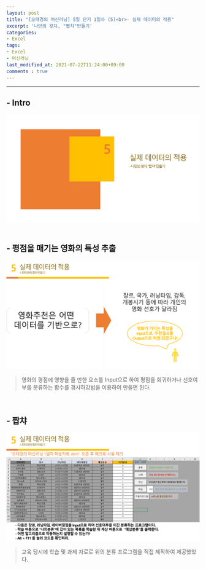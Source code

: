 ```yaml
---
layout: post
title: "[오태경의 머신러닝] 5일 단기 1일차 (5)<br>- 실제 데이터의 적용"
excerpt: '나만의 왓차, "짭챠"만들기'
categories:
- Excel
tags:
- Excel
- 머신러닝
last_modified_at: 2021-07-22T11:24:00+09:00
comments : true
---
```

<hr>

<h2>- Intro</h2>
<div style="align-items: center;">
    <img src="/assets/post-image/Excel-5일-단기-1/슬라이드29.PNG">
</div>

<br>
<h2>- 평점을 매기는 영화의 특성 추출</h2>
<div style="align-items: center;">
    <img src="/assets/post-image/Excel-5일-단기-1/슬라이드30.PNG">
</div>

> 영화의 평점에 영향을 줄 만한 요소를 Input으로 하여 평점을 회귀하거나 선호여부를 분류하는 함수를 경사하강법을 이용하여 만들면 된다.

<br>
<h2>- 짭챠</h2>
<div style="align-items: center;">
    <img src="/assets/post-image/Excel-5일-단기-1/슬라이드31.PNG">
</div>

> 교육 당시에 학습 및 과제 자료로 위의 분류 프로그램을 직접 제작하여 제공했었다.

<br>